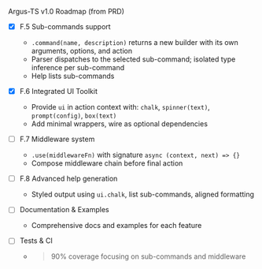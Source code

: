 Argus-TS v1.0 Roadmap (from PRD)

- [x] F.5 Sub-commands support

  - `.command(name, description)` returns a new builder with its own arguments, options, and action
  - Parser dispatches to the selected sub-command; isolated type inference per sub-command
  - Help lists sub-commands

- [x] F.6 Integrated UI Toolkit

  - Provide `ui` in action context with: `chalk`, `spinner(text)`, `prompt(config)`, `box(text)`
  - Add minimal wrappers, wire as optional dependencies

- [ ] F.7 Middleware system

  - `.use(middlewareFn)` with signature `async (context, next) => {}`
  - Compose middleware chain before final action

- [ ] F.8 Advanced help generation

  - Styled output using `ui.chalk`, list sub-commands, aligned formatting

- [ ] Documentation & Examples

  - Comprehensive docs and examples for each feature

- [ ] Tests & CI
  - > 90% coverage focusing on sub-commands and middleware
